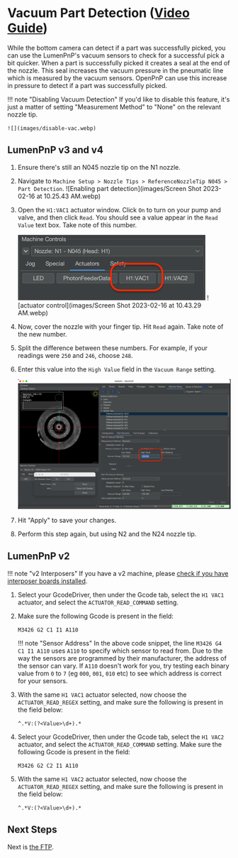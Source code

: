 
# Vacuum Part Detection ([Video Guide](https://youtu.be/h3mtEQfGMlM?si=eluz16VnR4F9oS9S&t=1956))

While the bottom camera can detect if a part was successfully picked, you can use the LumenPnP's vacuum sensors to check for a successful pick a bit quicker. When a part is successfully picked it creates a seal at the end of the nozzle. This seal increases the vacuum pressure in the pneumatic line which is measured by the vacuum sensors. OpenPnP can use this increase in pressure to detect if a part was successfully picked.

!!! note "Disabling Vacuum Detection"
    If you'd like to disable this feature, it's just a matter of setting "Measurement Method" to "None" on the relevant nozzle tip.

    ![](images/disable-vac.webp)

## LumenPnP v3 and v4

1. Ensure there's still an N045 nozzle tip on the N1 nozzle.
2. Navigate to `Machine Setup > Nozzle Tips > ReferenceNozzleTip N045 > Part Detection`.
  ![Enabling part detection](images/Screen Shot 2023-02-16 at 10.25.43 AM.webp)

1. Open the `H1:VAC1` actuator window. Click `On` to turn on your pump and valve, and then click `Read`. You should see a value appear in the `Read Value` text box. Take note of this number.

    ![vac1 actuator](images/vac1-actuator.webp)
    ![actuator control](images/Screen Shot 2023-02-16 at 10.43.29 AM.webp)

2. Now, cover the nozzle with your finger tip. Hit `Read` again. Take note of the new number.

3. Split the difference between these numbers. For example, if your readings were `250` and `246`, choose `248`.

4. Enter this value into the `High Value` field in the `Vacuum Range` setting.

    ![entering vac threshold value for n045](images/entering-vac-cal.webp)

1. Hit "Apply" to save your changes.

5. Perform this step again, but using N2 and the N24 nozzle tip.

## LumenPnP v2

!!! note "v2 Interposers"
    If you have a v2 machine, please [check if you have interposer boards installed](../../../guides/rev3-vac-interposer/index.md).

1. Select your GcodeDriver, then under the Gcode tab, select the `H1 VAC1` actuator, and select the `ACTUATOR_READ_COMMAND` setting.

2. Make sure the following Gcode is present in the field:

    ```gcode
    M3426 G2 C1 I1 A110
    ```

    !!! note "Sensor Address"
        In the above code snippet, the line `M3426 G4 C1 I1 A110` uses `A110` to specify which sensor to read from. Due to the way the sensors are programmed by their manufacturer, the address of the sensor can vary. If `A110` doesn't work for you, try testing each binary value from `0` to `7` (eg `000`, `001`, `010` etc) to see which address is correct for your sensors.

3. With the same `H1 VAC1` actuator selected, now choose the `ACTUATOR_READ_REGEX` setting, and make sure the following is present in the field below:

    ```regex
    ^.*V:(?<Value>\d+).*
    ```

4. Select your GcodeDriver, then under the Gcode tab, select the `H1 VAC2` actuator, and select the `ACTUATOR_READ_COMMAND` setting. Make sure the following Gcode is present in the field:

    ```gcode
    M3426 G2 C2 I1 A110
    ```

5. With the same `H1 VAC2` actuator selected, now choose the `ACTUATOR_READ_REGEX` setting, and make sure the following is present in the field below:

    ```regex
    ^.*V:(?<Value>\d+).*
    ```

## Next Steps

Next is [the FTP](../../ftp/index.md).
